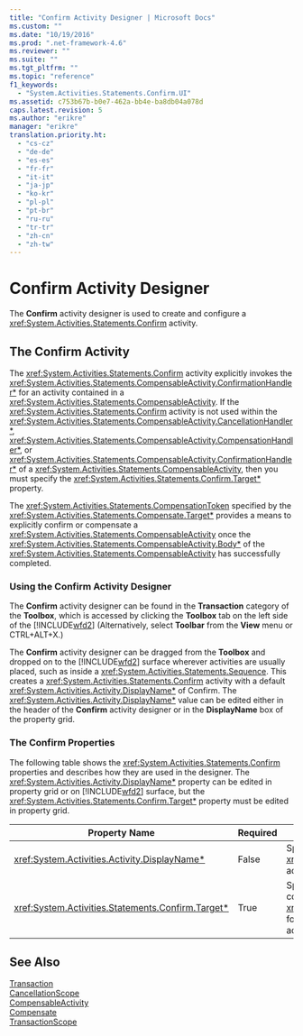 ```yaml
---
title: "Confirm Activity Designer | Microsoft Docs"
ms.custom: ""
ms.date: "10/19/2016"
ms.prod: ".net-framework-4.6"
ms.reviewer: ""
ms.suite: ""
ms.tgt_pltfrm: ""
ms.topic: "reference"
f1_keywords: 
  - "System.Activities.Statements.Confirm.UI"
ms.assetid: c753b67b-b0e7-462a-bb4e-ba8db04a078d
caps.latest.revision: 5
ms.author: "erikre"
manager: "erikre"
translation.priority.ht: 
  - "cs-cz"
  - "de-de"
  - "es-es"
  - "fr-fr"
  - "it-it"
  - "ja-jp"
  - "ko-kr"
  - "pl-pl"
  - "pt-br"
  - "ru-ru"
  - "tr-tr"
  - "zh-cn"
  - "zh-tw"
---
```

# Confirm Activity Designer
The **Confirm** activity designer is used to create and configure a <xref:System.Activities.Statements.Confirm> activity.  
  
## The Confirm Activity  
 The <xref:System.Activities.Statements.Confirm> activity explicitly invokes the <xref:System.Activities.Statements.CompensableActivity.ConfirmationHandler*> for an activity contained in a <xref:System.Activities.Statements.CompensableActivity>. If the <xref:System.Activities.Statements.Confirm> activity is not used within the <xref:System.Activities.Statements.CompensableActivity.CancellationHandler*>, <xref:System.Activities.Statements.CompensableActivity.CompensationHandler*>, or <xref:System.Activities.Statements.CompensableActivity.ConfirmationHandler*> of a <xref:System.Activities.Statements.CompensableActivity>, then you must specify the <xref:System.Activities.Statements.Confirm.Target*> property.  
  
 The <xref:System.Activities.Statements.CompensationToken> specified by the <xref:System.Activities.Statements.Compensate.Target*> provides a means to explicitly confirm or compensate a <xref:System.Activities.Statements.CompensableActivity> once the <xref:System.Activities.Statements.CompensableActivity.Body*> of the <xref:System.Activities.Statements.CompensableActivity> has successfully completed.  
  
### Using the Confirm Activity Designer  
 The **Confirm** activity designer can be found in the **Transaction** category of the **Toolbox**, which is accessed by clicking the **Toolbox** tab on the left side of the [!INCLUDE[wfd2](../workflow-designer/includes/wfd2_md.md)] (Alternatively, select **Toolbar** from the **View** menu or CTRL+ALT+X.)  
  
 The **Confirm** activity designer can be dragged from the **Toolbox** and dropped on to the [!INCLUDE[wfd2](../workflow-designer/includes/wfd2_md.md)] surface wherever activities are usually placed, such as inside a <xref:System.Activities.Statements.Sequence>. This creates a <xref:System.Activities.Statements.Confirm> activity with a default <xref:System.Activities.Activity.DisplayName*> of Confirm. The <xref:System.Activities.Activity.DisplayName*> value can be edited either in the header of the **Confirm** activity designer or in the **DisplayName** box of the property grid.  
  
### The Confirm Properties  
 The following table shows the <xref:System.Activities.Statements.Confirm> properties and describes how they are used in the designer. The <xref:System.Activities.Activity.DisplayName*> property can be edited in property grid or on [!INCLUDE[wfd2](../workflow-designer/includes/wfd2_md.md)] surface, but the <xref:System.Activities.Statements.Confirm.Target*> property must be edited in property grid.  
  
|Property Name|Required|Usage|  
|-------------------|--------------|-----------|  
|<xref:System.Activities.Activity.DisplayName*>|False|Specifies the optional friendly name of the <xref:System.Activities.Statements.CancellationScope> activity. The default is Confirm.|  
|<xref:System.Activities.Statements.Confirm.Target*>|True|Specifies the <xref:System.Activities.InArgument`1> that contains the <xref:System.Activities.Statements.CompensationToken> for this <xref:System.Activities.Statements.Confirm> activity.|  
  
## See Also  
 [Transaction](../workflow-designer/transaction-activity-designers.md)   
 [CancellationScope](../workflow-designer/cancellationscope-activity-designer.md)   
 [CompensableActivity](../workflow-designer/compensableactivity-activity-designer.md)   
 [Compensate](../workflow-designer/compensate-activity-designer.md)   
 [TransactionScope](../workflow-designer/transactionscope-activity-designer.md)